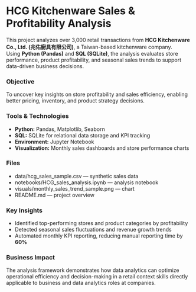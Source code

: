 # HCG Kitchenware Sales & Profitability Analysis

This project analyzes over 3,000 retail transactions from **HCG Kitchenware Co., Ltd. (兆佑廚具有限公司)**, a Taiwan-based kitchenware company.  
Using **Python (Pandas)** and **SQL (SQLite)**, the analysis evaluates store performance, product profitability, and seasonal sales trends to support data-driven business decisions.

### **Objective**
To uncover key insights on store profitability and sales efficiency, enabling better pricing, inventory, and product strategy decisions.

### **Tools & Technologies**
- **Python:** Pandas, Matplotlib, Seaborn  
- **SQL:** SQLite for relational data storage and KPI tracking  
- **Environment:** Jupyter Notebook  
- **Visualization:** Monthly sales dashboards and store performance charts  

### Files
- data/hcg_sales_sample.csv — synthetic sales data
- notebooks/HCG_sales_analysis.ipynb — analysis notebook
- visuals/monthly_sales_trend_sample.png — chart
- README.md — project overview

### **Key Insights**
- Identified top-performing stores and product categories by profitability  
- Detected seasonal sales fluctuations and revenue growth trends  
- Automated monthly KPI reporting, reducing manual reporting time by **60%**  

### **Business Impact**
The analysis framework demonstrates how data analytics can optimize operational efficiency and decision-making in a retail context skills directly applicable to business and data analytics roles at companies.
